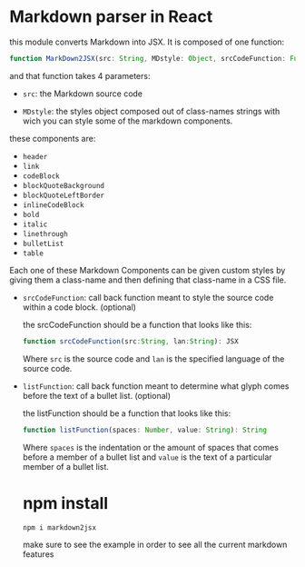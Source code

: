 # Markdown parser in React
this module converts Markdown into JSX.
It is composed of one function:
```typescript
function MarkDown2JSX(src: String, MDstyle: Object, srcCodeFunction: Function, listFunction: Function): Array
```
and that function takes 4 parameters:

* `src`: the Markdown source code

* `MDstyle`: the styles object composed out of class-names strings with wich you can style some of the markdown components.

 these components are:
  * `header`
  * `link`
  * `codeBlock`
  * `blockQuoteBackground`
  * `blockQuoteLeftBorder`
  * `inlineCodeBlock`
  * `bold`
  * `italic`
  * `linethrough`
  * `bulletList`
  * `table` 

  Each one of these Markdown Components can be given custom styles by giving them a class-name
  and then defining that class-name in a CSS file.

* `srcCodeFunction`: call back function meant to style the source code within a code block.  (optional)
  
  the srcCodeFunction should be a function that looks like this:
  ```typescript
  function srcCodeFunction(src:String, lan:String): JSX
  ```
  Where `src` is the source code and `lan` is the specified language of the source code.

* `listFunction`: call back function meant to determine what glyph comes before the text of a bullet list. (optional)


  the listFunction should be a function that looks like this:  
  ```typescript
  function listFunction(spaces: Number, value: String): String
  ```

  Where `spaces` is the indentation or the amount of spaces that comes before a member of a bullet list and `value` is the text of a particular member of a bullet list.

  # npm install
  `npm i markdown2jsx`

  make sure to see the example in order to see all the current markdown features 

   
